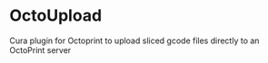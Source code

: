 OctoUpload
==========

Cura plugin for Octoprint to upload sliced gcode files directly to an OctoPrint server
